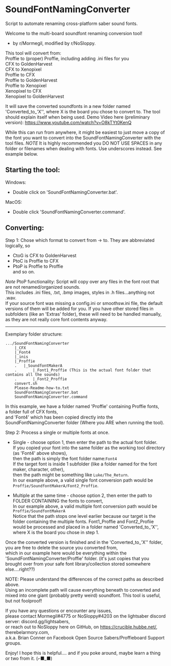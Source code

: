 # SoundFontNamingConverter
Script to automate renaming cross-platform saber sound fonts.

Welcome to the multi-board soundfont renaming conversion tool!
- by r/Mormegil, modified by r/NoSloppy.

This tool will convert from:  
Proffie to (proper) Proffie, including adding .ini files for you  
CFX to GoldenHarvest  
CFX to Xenopixel  
Proffie to CFX  
Proffie to GoldenHarvest  
Proffie to Xenopixel  
Xenopixel to CFX  
Xenopixel to GoldenHarvest  

It will save the converted soundfonts in a new folder named 'Converted_to_'X'', where X is the board you chose to convert to.
The tool should explain itself when being used.
Demo Video here (preliminary version):
https://www.youtube.com/watch?v=O8kTYt0KenQ

While this can run from anywhere, it might be easiest to just move a copy of the font you want to convert into the SoundFontNamingConverter with the tool files.
*NOTE* It is highly recommended you DO NOT USE SPACES in any folder or filenames when dealing with fonts. Use underscores instead.
See example below.

Starting the tool:
-----------------
Windows:
- Double click on 'SoundFontNamingConverter.bat'.

MacOS:
- Double click 'SoundFontNamingConverter.command'.

Converting:
-----------------
Step 1: Chose which format to convert from -> to.
They are abbreviated logically, so
- CtoG is CFX to GoldenHarvest
- PtoC is Proffie to CFX
- PtoP is Proffie to Proffie  
and so on.

*Note* PtoP functionality:
Script will copy over any files in the font root that are not renamed/organized sounds.  
This includes .ini files, .txt, .bmp images, styles in .h files...anything not .wav.  
If your source font was missing a config.ini or smoothsw.ini file, the default versions of them will be added for you. 
If you have other stored files in subfolders (like an 'Extras' folder), these will need to be handled manually, as they are not really core font contents anyway.

-----------------------------
Exemplary folder structure:
```
.../SoundFontNamingConverter
	|_CFX
	|_Font4
	|_inis
	|_Proffie
	.	|_SoundfontMakerA
	.		|_Font1_Proffie (This is the actual font folder that contains all the sounds)
	.		|_Font2_Proffie
	convert.sh
	Please-Readme-how-to.txt
	SoundFontNamingConverter.bat
	SoundFontNamingConverter.command
```
In this example, we have a folder named 'Proffie' containing Proffie fonts,  
a folder full of CFX fonts,  
and 'Font4' which has been copied directly into the SoundFontNamingConverter folder (Where you ARE when running the tool).
	
Step 2: Process a single or multiple fonts at once.
- Single - choose option 1, then enter the path to the actual font folder.  
If you copied your font into the same folder as the working tool directory (as 'Font4' above shows),  
then the path is simply the font folder name:`Font4`  
If the target font is inside 1 subfolder (like a folder named for the font maker, character, other),  
then the path might be something like `Luke/The_Return`.  
In our example above, a valid single font conversion path would be `Proffie/SoundfontMakerA/Font2_Proffie`.

- Multiple at the same time - choose option 2, then enter the path to FOLDER CONTAINING the fonts to convert,  
In our example above, a valid multiple font conversion path would be `Proffie/SoundfontMakerA`  
Notice that the path stops one level earlier because our target is the folder containing the multiple fonts.
Font1_Proffie and Font2_Profiie would be processed and placed in a folder named 'Converted_to_'X'', where X is the board you chose in step 1.

Once the converted version is finished and in the 'Converted_to_'X'' folder, you are free to delete the source you converted from,  
which in our example here would be everything within the 'SoundFontNamingConverter/Proffie' folder.
(it's just copies that you brought over from your safe font library/collection stored somewhere else....right??)

NOTE: Please understand the differences of the correct paths as described above.  
Using an incomplete path will cause everything beneath to converted and mixed into one giant (probably pretty weird) soundfont.
This tool is useful, but not foolproof!

If you have any questions or encounter any issues,  
please contact Mormegil#4775 or NoSloppy#4203 on the lightsaber discord server:
discord.gg/lightsabers,  
or reach out to NoSloppy here on GitHub, on https://crucible.hubbe.net/, therebelarmory.com,   
a.k.a. Brian Conner on Facebook Open Source Sabers/Proffieboard Support groups.

Enjoy! I hope this is helpful.... and if you poke around, maybe learn a thing or two from it.
 (⌐■_■)


